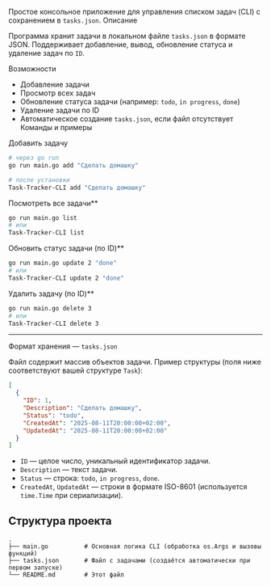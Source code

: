 Простое консольное приложение для управления списком задач (CLI) с сохранением в `tasks.json`.
Описание

Программа хранит задачи в локальном файле `tasks.json` в формате JSON. Поддерживает добавление, вывод, обновление статуса и удаление задач по `ID`.

Возможности

* Добавление задачи
* Просмотр всех задач
* Обновление статуса задачи (например: `todo`, `in progress`, `done`)
* Удаление задачи по ID
* Автоматическое создание `tasks.json`, если файл отсутствует
Команды и примеры

Добавить задачу

```bash
# через go run
go run main.go add "Сделать домашку"

# после установки
Task-Tracker-CLI add "Сделать домашку"
```

Посмотреть все задачи**

```bash
go run main.go list
# или
Task-Tracker-CLI list
```
Обновить статус задачи (по ID)**

```bash
go run main.go update 2 "done"
# или
Task-Tracker-CLI update 2 "done"
```

Удалить задачу (по ID)**

```bash
go run main.go delete 3
# или
Task-Tracker-CLI delete 3
```

---

Формат хранения — `tasks.json`

Файл содержит массив объектов задачи. Пример структуры (поля ниже соответствуют вашей структуре `Task`):

```json
[
  {
    "ID": 1,
    "Description": "Сделать домашку",
    "Status": "todo",
    "CreatedAt": "2025-08-11T20:00:00+02:00",
    "UpdatedAt": "2025-08-11T20:00:00+02:00"
  }
]
```

* `ID` — целое число, уникальный идентификатор задачи.
* `Description` — текст задачи.
* `Status` — строка: `todo`, `in progress`, `done`.
* `CreatedAt`, `UpdatedAt` — строки в формате ISO-8601 (используется `time.Time` при сериализации).

## Структура проекта

```
.
├── main.go          # Основная логика CLI (обработка os.Args и вызовы функций)
├── tasks.json       # Файл с задачами (создаётся автоматически при первом запуске)
└── README.md        # Этот файл
```

